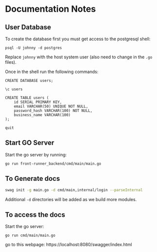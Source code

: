 # Documentation Notes

## User Database

To create the database first you must get access to the postgresql shell:

```
psql -U johnny -d postgres
```

Replace `johnny` with the host system user (also need to change in the `.go` files).

Once in the shell run the following commands:

```
CREATE DATABASE users;

\c users

CREATE TABLE users (
    id SERIAL PRIMARY KEY,
    email VARCHAR(50) UNIQUE NOT NULL,
    password_hash VARCHAR(100) NOT NULL,
    business_name VARCHAR(100)
);

quit
```

## Start GO Server

Start the go server by running:

```golang
go run front-runner_backend/cmd/main/main.go
```

## To Generate docs

```bash
swag init -g main.go -d cmd/main,internal/login --parseInternal
```

Additional `-d` directories will be added as we build more modules.

## To access the docs

Start the go server:

```golang
go run cmd/main/main.go
```

go to this webpage: https://localhost:8080/swagger/index.html
